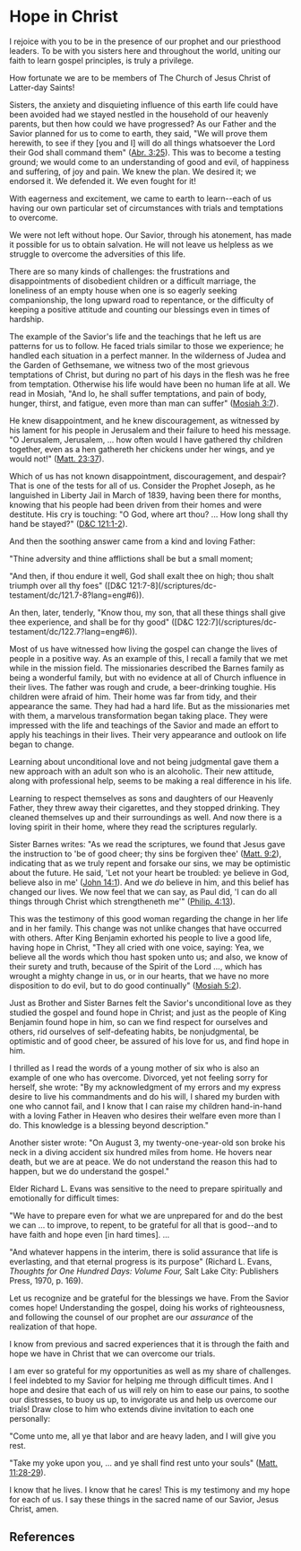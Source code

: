 # Hope in Christ

I rejoice with you to be in the presence of our prophet and our priesthood
leaders. To be with you sisters here and throughout the world, uniting our
faith to learn gospel principles, is truly a privilege.

How fortunate we are to be members of The Church of Jesus Christ of Latter-day
Saints!

Sisters, the anxiety and disquieting influence of this earth life could have
been avoided had we stayed nestled in the household of our heavenly parents,
but then how could we have progressed? As our Father and the Savior planned
for us to come to earth, they said, "We will prove them herewith, to see if
they [you and I] will do all things whatsoever the Lord their God shall
command them" ([Abr. 3:25](/scriptures/pgp/abr/3.25?lang=eng#24)). This was to
become a testing ground; we would come to an understanding of good and evil,
of happiness and suffering, of joy and pain. We knew the plan. We desired it;
we endorsed it. We defended it. We even fought for it!

With eagerness and excitement, we came to earth to learn--each of us having
our own particular set of circumstances with trials and temptations to
overcome.

We were not left without hope. Our Savior, through his atonement, has made it
possible for us to obtain salvation. He will not leave us helpless as we
struggle to overcome the adversities of this life.

There are so many kinds of challenges: the frustrations and disappointments of
disobedient children or a difficult marriage, the loneliness of an empty house
when one is so eagerly seeking companionship, the long upward road to
repentance, or the difficulty of keeping a positive attitude and counting our
blessings even in times of hardship.

The example of the Savior's life and the teachings that he left us are
patterns for us to follow. He faced trials similar to those we experience; he
handled each situation in a perfect manner. In the wilderness of Judea and the
Garden of Gethsemane, we witness two of the most grievous temptations of
Christ, but during no part of his days in the flesh was he free from
temptation. Otherwise his life would have been no human life at all. We read
in Mosiah, "And lo, he shall suffer temptations, and pain of body, hunger,
thirst, and fatigue, even more than man can suffer" ([Mosiah
3:7](/scriptures/bofm/mosiah/3.7?lang=eng#6)).

He knew disappointment, and he knew discouragement, as witnessed by his lament
for his people in Jerusalem and their failure to heed his message. "O
Jerusalem, Jerusalem, ... how often would I have gathered thy children together,
even as a hen gathereth her chickens under her wings, and ye would not!"
([Matt. 23:37](/scriptures/nt/matt/23.37?lang=eng#36)).

Which of us has not known disappointment, discouragement, and despair? That is
one of the tests for all of us. Consider the Prophet Joseph, as he languished
in Liberty Jail in March of 1839, having been there for months, knowing that
his people had been driven from their homes and were destitute. His cry is
touching: "O God, where art thou? ... How long shall thy hand be stayed?"
([D&amp;C 121:1-2](/scriptures/dc-testament/dc/121.1-2?lang=eng#0)).

And then the soothing answer came from a kind and loving Father:

"Thine adversity and thine afflictions shall be but a small moment;

"And then, if thou endure it well, God shall exalt thee on high; thou shalt
triumph over all thy foes" ([D&amp;C 121:7-8](/scriptures/dc-
testament/dc/121.7-8?lang=eng#6)).

An then, later, tenderly, "Know thou, my son, that all these things shall give
thee experience, and shall be for thy good" ([D&amp;C 122:7](/scriptures/dc-
testament/dc/122.7?lang=eng#6)).

Most of us have witnessed how living the gospel can change the lives of people
in a positive way. As an example of this, I recall a family that we met while
in the mission field. The missionaries described the Barnes family as being a
wonderful family, but with no evidence at all of Church influence in their
lives. The father was rough and crude, a beer-drinking toughie. His children
were afraid of him. Their home was far from tidy, and their appearance the
same. They had had a hard life. But as the missionaries met with them, a
marvelous transformation began taking place. They were impressed with the life
and teachings of the Savior and made an effort to apply his teachings in their
lives. Their very appearance and outlook on life began to change.

Learning about unconditional love and not being judgmental gave them a new
approach with an adult son who is an alcoholic. Their new attitude, along with
professional help, seems to be making a real difference in his life.

Learning to respect themselves as sons and daughters of our Heavenly Father,
they threw away their cigarettes, and they stopped drinking. They cleaned
themselves up and their surroundings as well. And now there is a loving spirit
in their home, where they read the scriptures regularly.

Sister Barnes writes: "As we read the scriptures, we found that Jesus gave the
instruction to 'be of good cheer; thy sins be forgiven thee' ([Matt.
9:2](/scriptures/nt/matt/9.2?lang=eng#1)), indicating that as we truly repent
and forsake our sins, we may be optimistic about the future. He said, 'Let not
your heart be troubled: ye believe in God, believe also in me' ([John
14:1](/scriptures/nt/john/14.1?lang=eng#0)). And we _do_ believe in him, and
this belief has changed our lives. We now feel that we can say, as Paul did,
'I can do all things through Christ which strengtheneth me'" ([Philip.
4:13](/scriptures/nt/philip/4.13?lang=eng#12)).

This was the testimony of this good woman regarding the change in her life and
in her family. This change was not unlike changes that have occurred with
others. After King Benjamin exhorted his people to live a good life, having
hope in Christ, "They all cried with one voice, saying: Yea, we believe all
the words which thou hast spoken unto us; and also, we know of their surety
and truth, because of the Spirit of the Lord ..., which has wrought a mighty
change in us, or in our hearts, that we have no more disposition to do evil,
but to do good continually" ([Mosiah
5:2](/scriptures/bofm/mosiah/5.2?lang=eng#1)).

Just as Brother and Sister Barnes felt the Savior's unconditional love as they
studied the gospel and found hope in Christ; and just as the people of King
Benjamin found hope in him, so can we find respect for ourselves and others,
rid ourselves of self-defeating habits, be nonjudgmental, be optimistic and of
good cheer, be assured of his love for us, and find hope in him.

I thrilled as I read the words of a young mother of six who is also an example
of one who has overcome. Divorced, yet not feeling sorry for herself, she
wrote: "By my acknowledgment of my errors and my express desire to live his
commandments and do his will, I shared my burden with one who cannot fail, and
I know that I can raise my children hand-in-hand with a loving Father in
Heaven who desires their welfare even more than I do. This knowledge is a
blessing beyond description."

Another sister wrote: "On August 3, my twenty-one-year-old son broke his neck
in a diving accident six hundred miles from home. He hovers near death, but we
are at peace. We do not understand the reason this had to happen, but we do
understand the gospel."

Elder Richard L. Evans was sensitive to the need to prepare spiritually and
emotionally for difficult times:

"We have to prepare even for what we are unprepared for and do the best we can
... to improve, to repent, to be grateful for all that is good--and to have
faith and hope even [in hard times]. ...

"And whatever happens in the interim, there is solid assurance that life is
everlasting, and that eternal progress is its purpose" (Richard L. Evans,
_Thoughts for One Hundred Days: Volume Four,_ Salt Lake City: Publishers
Press, 1970, p. 169).

Let us recognize and be grateful for the blessings we have. From the Savior
comes hope! Understanding the gospel, doing his works of righteousness, and
following the counsel of our prophet are our _assurance_ of the realization of
that hope.

I know from previous and sacred experiences that it is through the faith and
hope we have in Christ that we can overcome our trials.

I am ever so grateful for my opportunities as well as my share of challenges.
I feel indebted to my Savior for helping me through difficult times. And I
hope and desire that each of us will rely on him to ease our pains, to soothe
our distresses, to buoy us up, to invigorate us and help us overcome our
trials! Draw close to him who extends divine invitation to each one
personally:

"Come unto me, all ye that labor and are heavy laden, and I will give you
rest.

"Take my yoke upon you, ... and ye shall find rest unto your souls" ([Matt.
11:28-29](/scriptures/nt/matt/11.28-29?lang=eng#27)).

I know that he lives. I know that he cares! This is my testimony and my hope
for each of us. I say these things in the sacred name of our Savior, Jesus
Christ, amen.

## References

